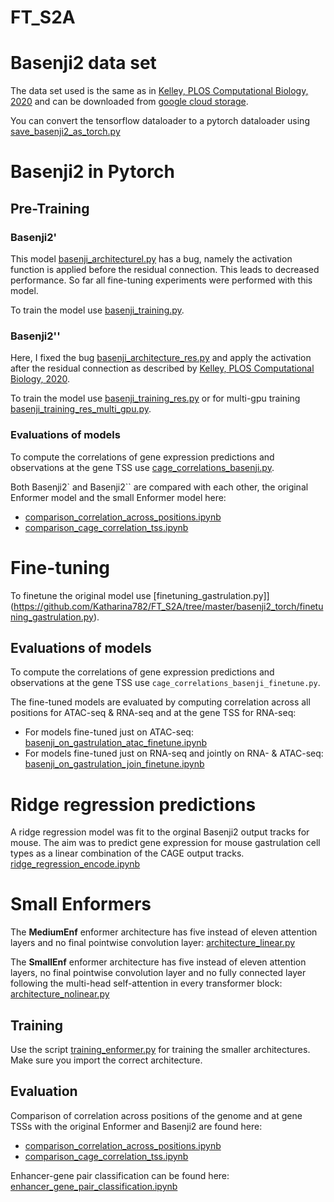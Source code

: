 # FT_S2A


# Basenji2 data set

The data set used is the same as in [Kelley, PLOS Computational Biology, 2020](https://journals.plos.org/ploscompbiol/article?id=10.1371/journal.pcbi.1008050) and can be downloaded from [google cloud storage](https://console.cloud.google.com/storage/browser/basenji_barnyard/data).

You can convert the tensorflow dataloader to a pytorch dataloader using [save_basenji2_as_torch.py](https://github.com/Katharina782/FT_S2A/tree/master/enformer/save_basenji2_as_torch.py)

# Basenji2 in Pytorch 

## Pre-Training

### Basenji2'

This model [basenji_architecturel.py](https://github.com/Katharina782/FT_S2A/tree/master/basenji2_torch/basenji_architecture.py) has a bug, namely the activation function is applied before the residual connection. This leads to decreased performance. So far all fine-tuning experiments were performed with this model. 

To train the model use [basenji_training.py](https://github.com/Katharina782/FT_S2A/blob/master/basenji2_torch/basenji_training.py).


### Basenji2''

Here, I fixed the bug [basenji_architecture_res.py](https://github.com/Katharina782/FT_S2A/tree/master/basenji2_torch/basenji_architecture_res.py`) and apply the activation after the residual connection as described by [Kelley, PLOS Computational Biology, 2020](https://journals.plos.org/ploscompbiol/article?id=10.1371/journal.pcbi.1008050). 

To train the model use [basenji_training_res.py](https://github.com/Katharina782/FT_S2A/tree/master/basenji2_torch//basenji_training_res.py) or for multi-gpu training [basenji_training_res_multi_gpu.py](https://github.com/Katharina782/FT_S2A/tree/master/basenji2_torch//basenji_training_res_multi_gpu).

### Evaluations of models

To compute the correlations of gene expression predictions and observations at the gene TSS use [cage_correlations_basenji.py](https://github.com/Katharina782/FT_S2A/tree/master/basenji2_torch/cage_correlations_basenji.py).

Both Basenji2` and Basenji2`` are compared with each other, the original Enformer model and the small Enformer model here: 

* [comparison_correlation_across_positions.ipynb](https://github.com/Katharina782/FT_S2A/blob/master/enformer/comparison_correlation_across_positions.ipynb)
* [comparison_cage_correlation_tss.ipynb](https://github.com/Katharina782/FT_S2A/blob/master/enformer/comparison_cage_correlation_tss.ipynb)

# Fine-tuning

To finetune the original model use [finetuning_gastrulation.py]](https://github.com/Katharina782/FT_S2A/tree/master/basenji2_torch/finetuning_gastrulation.py).


## Evaluations of models

To compute the correlations of gene expression predictions and observations at the gene TSS use `cage_correlations_basenji_finetune.py`.

The fine-tuned models are evaluated by computing correlation across all positions for ATAC-seq & RNA-seq and at the gene TSS for RNA-seq:

* For models fine-tuned just on ATAC-seq: [basenji_on_gastrulation_atac_finetune.ipynb](https://github.com/Katharina782/FT_S2A/tree/master/basenji2_torch/basenji_on_gastrulation_atac_finetune.ipynb)
* For models fine-tuned just on RNA-seq and jointly on RNA- & ATAC-seq: [basenji_on_gastrulation_join_finetune.ipynb](https://github.com/Katharina782/FT_S2A/tree/master/basenji2_torch/basenji_on_gastrulation_join_finetune.ipynb)

# Ridge regression predictions

A ridge regression model was fit to the orginal Basenji2 output tracks for mouse. The aim was to predict gene expression for mouse gastrulation cell types as a linear combination of the CAGE output tracks. [ridge_regression_encode.ipynb](https://github.com/Katharina782/FT_S2A/tree/master/basenji2_torch/ridge_regression_encode.ipynb)



# Small Enformers

The **MediumEnf** enformer architecture has five instead of eleven attention layers and no final pointwise convolution layer: [architecture_linear.py](https://github.com/Katharina782/FT_S2A/blob/master/enformer/architecture_linear.py)

The **SmallEnf** enformer architecture has five instead of eleven attention layers, no final pointwise convolution layer and no fully connected layer following the multi-head self-attention in every transformer block: [architecture_nolinear.py](https://github.com/Katharina782/FT_S2A/blob/master/enformer/architecture_nolinear.py)

## Training

Use the script [training_enformer.py](https://github.com/Katharina782/FT_S2A/blob/master/enformer/training_enformer.py) for training the smaller architectures. Make sure you import the correct architecture.

## Evaluation

Comparison of correlation across positions of the genome and at gene TSSs with the original Enformer and Basenji2 are found here: 

* [comparison_correlation_across_positions.ipynb](https://github.com/Katharina782/FT_S2A/blob/master/enformer/comparison_correlation_across_positions.ipynb)
* [comparison_cage_correlation_tss.ipynb](https://github.com/Katharina782/FT_S2A/blob/master/enformer/comparison_cage_correlation_tss.ipynb)

Enhancer-gene pair classification can be found here: [enhancer_gene_pair_classification.ipynb](https://github.com/Katharina782/FT_S2A/blob/master/enformer/enhancer_gene_pair_classification.ipynb)

